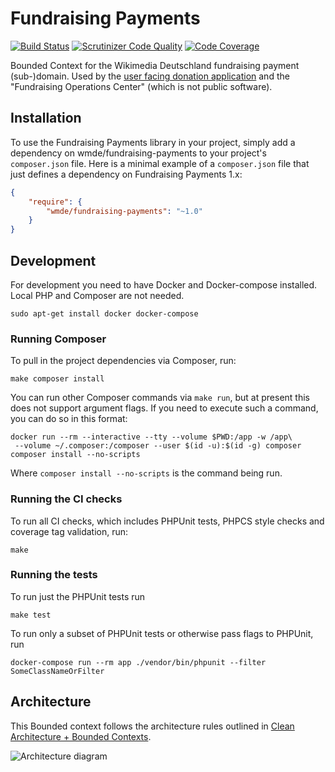 # Fundraising Payments

[![Build Status](https://travis-ci.org/wmde/fundraising-payments.svg?branch=master)](https://travis-ci.org/wmde/fundraising-payments)
[![Scrutinizer Code Quality](https://scrutinizer-ci.com/g/wmde/fundraising-payments/badges/quality-score.png?b=master)](https://scrutinizer-ci.com/g/wmde/fundraising-payments/?branch=master)
[![Code Coverage](https://scrutinizer-ci.com/g/wmde/fundraising-payments/badges/coverage.png?b=master)](https://scrutinizer-ci.com/g/wmde/fundraising-payments/?branch=master)

Bounded Context for the Wikimedia Deutschland fundraising payment (sub-)domain. Used by the
[user facing donation application](https://github.com/wmde/FundraisingFrontend) and the
"Fundraising Operations Center" (which is not public software).

## Installation

To use the Fundraising Payments library in your project, simply add a dependency on wmde/fundraising-payments
to your project's `composer.json` file. Here is a minimal example of a `composer.json`
file that just defines a dependency on Fundraising Payments 1.x:

```json
{
    "require": {
        "wmde/fundraising-payments": "~1.0"
    }
}
```

## Development

For development you need to have Docker and Docker-compose installed. Local PHP and Composer are not needed.

    sudo apt-get install docker docker-compose

### Running Composer

To pull in the project dependencies via Composer, run:

    make composer install

You can run other Composer commands via `make run`, but at present this does not support argument flags.
If you need to execute such a command, you can do so in this format:

    docker run --rm --interactive --tty --volume $PWD:/app -w /app\
     --volume ~/.composer:/composer --user $(id -u):$(id -g) composer composer install --no-scripts

Where `composer install --no-scripts` is the command being run.

### Running the CI checks

To run all CI checks, which includes PHPUnit tests, PHPCS style checks and coverage tag validation, run:

    make
    
### Running the tests

To run just the PHPUnit tests run

    make test

To run only a subset of PHPUnit tests or otherwise pass flags to PHPUnit, run

    docker-compose run --rm app ./vendor/bin/phpunit --filter SomeClassNameOrFilter

## Architecture

This Bounded context follows the architecture rules outlined in [Clean Architecture + Bounded Contexts](https://www.entropywins.wtf/blog/2018/08/14/clean-architecture-bounded-contexts/).

![Architecture diagram](https://user-images.githubusercontent.com/146040/44942179-6bd68080-adac-11e8-9506-179a9470113b.png)
